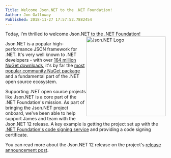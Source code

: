 ```yaml
---
Title: Welcome Json.NET to the .NET Foundation!
Author: Jon Galloway
Published: 2018-11-27 17:57:52.7882454
---
```

<p>Today, I'm thrilled to welcome Json.NET to the .NET Foundation!<img alt="Json.NET Logo" src="assets/posts/json_net.png" style="width: 250px; height: 250px; float: right;" /></p>

<p>Json.NET is a popular high-performance JSON framework for .NET. It's very well known to .NET developers - with over <a href="https://www.nuget.org/packages/Newtonsoft.Json/">164 million NuGet downloads</a>, it's by far the <a href="https://www.nuget.org/stats">most popular community NuGet package</a> and a fundamental part of the .NET open source ecosystem.</p>

<p>Supporting .NET open source projects like Json.NET is a core part of the .NET Foundation's mission. As part of bringing the Json.NET project onboard, we've been able to help support James and team with the Json.NET 12&nbsp;release. A key example is getting the project set up with the<a href="blog/2018/07/03/new-community-director-claire-novotny"> .NET Foundation's code signing service</a> and providing a code signing certificate.</p>

<p>You can read more about the Json.NET 12 release on the project's <a href="http://james.newtonking.com/archive/2018/11/27/json-net-12-0-release-1-net-foundation-nuget-and-authenticode-signing-sourcelink-and-more">release announcement post</a>.</p>
